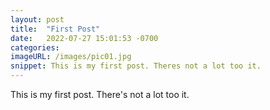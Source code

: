 ```yaml
---
layout: post
title:  "First Post"
date:   2022-07-27 15:01:53 -0700
categories: 
imageURL: /images/pic01.jpg
snippet: This is my first post. Theres not a lot too it.
---
```

This is my first post. There's not a lot too it.